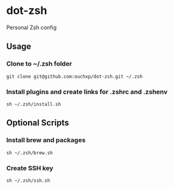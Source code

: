 # dot-zsh
Personal Zsh config

## Usage
### Clone to ~/.zsh folder
```git clone git@github.com:ouchxp/dot-zsh.git ~/.zsh```

### Install plugins and create links for .zshrc and .zshenv
```sh ~/.zsh/install.sh```

## Optional Scripts
### Install brew and packages
```sh ~/.zsh/brew.sh```

### Create SSH key
```sh ~/.zsh/ssh.sh```
